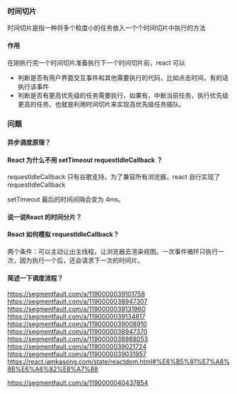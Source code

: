 ### 时间切片
时间切片是指一种将多个粒度小的任务放入一个个时间切片中执行的方法
#### 作用
在刚执行完一个时间切片准备执行下一个时间切片前，react 可以
- 判断是否有用户界面交互事件和其他需要执行的代码，比如点击时间，有的话执行该事件
- 判断是否有更高优先级的任务需要执行，如果有，中断当前任务，执行优先级更高的任务。也就是利用时间切片来实现高优先级任务插队。

### 问题
#### 异步调度原理？
#### React 为什么不用 setTimeout requestIdleCallback ？
requestIdleCallback 只有谷歌支持，为了兼容所有浏览器，react 自行实现了 requestIdleCallback

setTimeout 最后的时间间隔会变为 4ms。

#### 说一说React 的时间分片？
#### React 如何模拟 requestIdleCallback？
两个条件：可以主动让出主线程，让浏览器去渲染视图。一次事件循环只执行一次，因为执行一个后，还会请求下一次的时间片。

#### 简述一下调度流程？



https://segmentfault.com/a/1190000039101758
https://segmentfault.com/a/1190000038947307
https://segmentfault.com/a/1190000039131960
https://segmentfault.com/a/1190000039134817
https://segmentfault.com/a/1190000039008910
https://segmentfault.com/a/1190000038947370
https://segmentfault.com/a/1190000038988053
https://segmentfault.com/a/1190000039021724
https://segmentfault.com/a/1190000039031957
https://react.iamkasong.com/state/reactdom.html#%E6%B5%81%E7%A8%8B%E6%A6%82%E8%A7%88

https://segmentfault.com/a/1190000040437854
